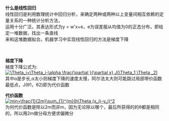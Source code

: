 
**什么是线性回归**<br>
线性回归是利用数理统计中回归分析，来确定两种或两种以上变量间相互依赖的定量关系的一种统计分析方法，<br>
运用十分广泛。其表达形式为y = w'x+e，e为误差服从均值为0的正态分布，即给定一堆数据，找出一条直线<br>
来和这堆数据拟合。机器学习中实现线性回归的方法是梯度下降<br><br><br>

**梯度下降**<br>
梯度下降公式为:<br>
<a href="https://www.codecogs.com/eqnedit.php?latex=\Theta_i=\Theta_i-\alpha&space;\frac{\partial&space;}{\partial&space;x}&space;J(\Theta_1,\Theta&space;_2)" target="_blank"><img src="https://latex.codecogs.com/gif.latex?\Theta_i=\Theta_i-\alpha&space;\frac{\partial&space;}{\partial&space;x}&space;J(\Theta_1,\Theta&space;_2)" title="\Theta_i=\Theta_i-\alpha \frac{\partial }{\partial x} J(\Theta_1,\Theta _2)" /></a>
 <br>
 其中α是步长,α太小则梯度下降的速度太慢，阿尔法太大则可能跳过局部带价函数最低点，J(θ1，θ2)即为代价函数<br>
 
 **代价函数**<br>
 <a href="https://www.codecogs.com/eqnedit.php?latex=min=\frac{1}{2m}\sum_{1}^{m}(h\Theta&space;(x_i)-y_i)^2" target="_blank"><img src="https://latex.codecogs.com/gif.latex?min=\frac{1}{2m}\sum_{1}^{m}(h\Theta&space;(x_i)-y_i)^2" title="min=\frac{1}{2m}\sum_{1}^{m}(h\Theta (x_i)-y_i)^2" /></a>
<br>为何代价函数是除以2m而非m，因为无论除以哪个，最后所获得的的θ都是相同的，所以用2m做分母方便求偏微分
